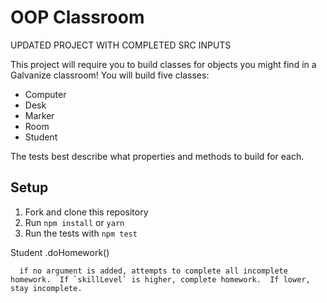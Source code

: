 # OOP Classroom

UPDATED PROJECT WITH COMPLETED SRC INPUTS

This project will require you to build classes for objects you might find in a Galvanize classroom! You will build five classes:

* Computer
* Desk
* Marker
* Room
* Student

The tests best describe what properties and methods to build for each.

## Setup

1. Fork and clone this repository
1. Run `npm install` or `yarn`
1. Run the tests with `npm test`


<!--
  Computer
    new Computer()
      ✓ should accept the following arguments: name, operatingSystem, processor, memory, graphics
      1) should have properties by the same name
      2) should have a property of `on` which defaults to false
    .power()
      3) should turn the computer `on` if it is off
      4) should turn the computer `off` if it is on -->

  <!-- Desk
    new Desk()
      - should accept the following arguments: length, width, height, isWhiteboard
      - should have properties by the same name
      - should have a property of `content` which defaults to an empty string
    .write()
      - should add the inputted string to the `content` property
      - should allow for multiple writes
    .wipe()
      - should clear the `content` if `isWhiteboard` is set to true
      - should *not* clear the `content` if `isWhiteboard` is set to false

  Marker
    new Marker()
      - should accept the following arguments: size, color, remainingInk
      - should have properties by the same name
    .write()
      - should decrement `remainingInk` by the number of characters written
      - should not decrement any characters that are spaces
      - should return the word that is inputted
      - if the marker runs out of ink, it should only return the number of characters equal to remaining ink
      - if the marker runs out of ink, it can still write spaces

  Room
    new Room()
      - should accept the following arguments: name, description
      - should have properties by the same name
      - should have a property of `contents` which defaults to an empty array
    .add()
      - should add the given item to the room
      - should be chainable (e.g. room.add(1).add(2).add(3))
    .has()
      - should return true if the given reference is in the array
      - should return false if the given reference is not in the array -->

  Student
    <!-- new Student()
      - should accept the following arguments: name, skillLevel
      - should have properties by the same name
      - should have a property of `assignments` which defaults to an empty array
    .study()
      - should increase the student's `skillLevel` by 1
      - should cannot increase the student's `skillLevel` above 100
      - should be chainable (e.g. student.study().study().study()) -->
    .doHomework()
      <!-- - accepts an object that includes a `skillLevel` key and marks it as complete (i.e. adds a key of `completed` with a value of `true` to the homework) if the student's skill level is above the inputted homework's `skillLevel`
      - marks homework as incomplete (i.e. `complete: false`) if the skillLevel is too high
      - adds the homework to the `assignments` array whether or not it is completed
      - does not add the homework to the `assignments` array if it does not have a `skillLevel`
      - does not add the homework to the `assignments` array if it's `skillLevel` is below 1
      - does not add the homework to the `assignments` array if it's `skillLevel` is above 100 -->
      <!-- - if no argument is added, attempts to complete all incomplete homework and will complete it if the `skillLevel` is higher
      - if no argument is added, attempts to complete all incomplete homework but it will stay incomplete if `skillLevel` is still not enough -->

      if no argument is added, attempts to complete all incomplete homework.  If `skillLevel` is higher, complete homework.  If lower, stay incomplete.
